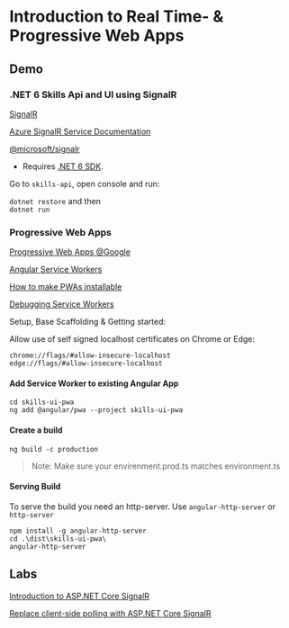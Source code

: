# Introduction to Real Time- & Progressive Web Apps

## Demo

### .NET 6 Skills Api and UI using SignalR

[SignalR](https://docs.microsoft.com/en-us/aspnet/signalr/overview/getting-started/introduction-to-signalr)

[Azure SignalR Service Documentation](https://docs.microsoft.com/en-us/azure/azure-signalr/)

[@microsoft/signalr](https://www.npmjs.com/package/@microsoft/signalr)

- Requires [.NET 6 SDK](https://dotnet.microsoft.com/download/dotnet/6.0).

Go to `skills-api`, open console and run:

`dotnet restore` and then  
`dotnet run`

### Progressive Web Apps

[Progressive Web Apps @Google](https://web.dev/progressive-web-apps/)

[Angular Service Workers](https://angular.io/guide/service-worker-intro)

[How to make PWAs installable](https://developer.mozilla.org/en-US/docs/Web/Progressive_web_apps/Installable_PWAs)

[Debugging Service Workers](https://developers.google.com/web/tools/workbox/guides/troubleshoot-and-debug)

Setup, Base Scaffolding & Getting started:

Allow use of self signed localhost certificates on Chrome or Edge:

```
chrome://flags/#allow-insecure-localhost
edge://flags/#allow-insecure-localhost
```

#### Add Service Worker to existing Angular App


```
cd skills-ui-pwa
ng add @angular/pwa --project skills-ui-pwa
```

#### Create a build

```
ng build -c production
```

> Note: Make sure your envirenment.prod.ts matches environment.ts

#### Serving Build

To serve the build you need an http-server. Use `angular-http-server` or `http-server`

```
npm install -g angular-http-server
cd .\dist\skills-ui-pwa\
angular-http-server
```

## Labs

[Introduction to ASP.NET Core SignalR](https://learn.microsoft.com/en-us/training/modules/aspnet-core-signalr/)

[Replace client-side polling with ASP.NET Core SignalR](https://learn.microsoft.com/en-us/training/modules/aspnet-core-signalr-polling-fix/)